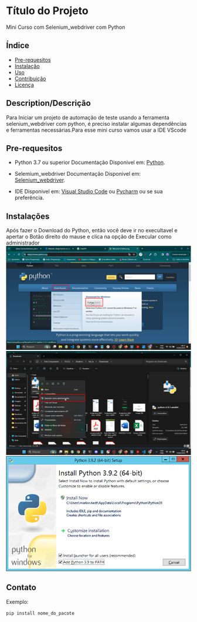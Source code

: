 # Título do Projeto
Mini Curso com Selenium_webdriver com Python

## Índice
- [Pre-requesitos ](#Pre-requesitos)
- [Instalação](#instalação)
- [Uso](#uso)
- [Contribuição](#contribuição)
- [Licença](#licença)

## Description/Descrição

Para Iniciar um projeto de automação de teste usando a ferramenta selenium_webdriver com python, é preciso instalar algumas dependências e ferramentas necessárias.Para esse mini curso vamos usar a IDE VScode


## Pre-requesitos
- Python 3.7 ou superior Documentação Disponivel em: <a href="https://www.python.org/" target="_blank">Python</a>.

- Selemium_webdriver Documentação Disponivel em: <a href="https://www.selenium.dev/" target="_blank">Selenium_webdriver</a>.

- IDE Disponivel em: <a href="https://code.visualstudio.com/download" target="_blank">Visual Studio Code</a> ou
<a href="https://www.jetbrains.com/pt-br/pycharm/" target="_blank">Pycharm</a> ou se sua preferência.

## Instalações

Após fazer o Download do Python, então você deve ir no execultavel e apertar o  Botão direito do mause e clica na opção de Execular como administrador
![Baixando Python](/imagens/baixando-python.png)
![Baixando Python](/imagens/execultar_admin.png)
![Baixando Python](/imagens/marcando_caixa_python.png)



## Contato

Exemplo:
```bash
pip install nome_do_pacote
